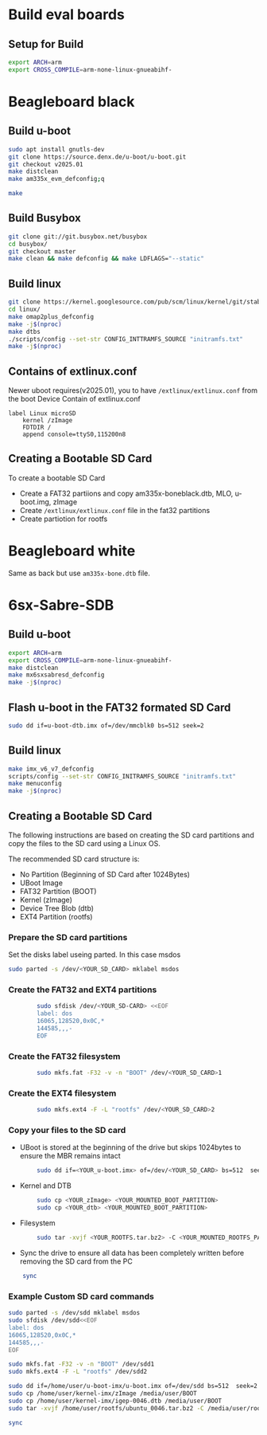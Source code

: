 # Build eval boards

## Setup for Build

```bash
export ARCH=arm
export CROSS_COMPILE=arm-none-linux-gnueabihf-
```

# Beagleboard black

## Build u-boot

```bash
sudo apt install gnutls-dev
git clone https://source.denx.de/u-boot/u-boot.git
git checkout v2025.01
make distclean
make am335x_evm_defconfig;q

make
```

## Build Busybox

```bash
git clone git://git.busybox.net/busybox
cd busybox/
git checkout master
make clean && make defconfig && make LDFLAGS="--static"
```

## Build linux

```bash
git clone https://kernel.googlesource.com/pub/scm/linux/kernel/git/stable/linux.git
cd linux/
make omap2plus_defconfig
make -j$(nproc)
make dtbs
./scripts/config --set-str CONFIG_INTTRAMFS_SOURCE "initramfs.txt"
make -j$(nproc)
```

## Contains of extlinux.conf

Newer uboot requires(v2025.01), you to have `/extlinux/extlinux.conf` from the boot Device
Contain of extlinux.conf

```
label Linux microSD
    kernel /zImage
    FDTDIR /
    append console=ttyS0,115200n8
```

## Creating a Bootable SD Card

To create a bootable SD Card

- Create a FAT32 partiions and copy am335x-boneblack.dtb, MLO, u-boot.img, zImage
- Create `/extlinux/extlinux.conf` file in the fat32 partitions
- Create partiotion for rootfs

# Beagleboard white

Same as back but use `am335x-bone.dtb` file.

# 6sx-Sabre-SDB

## Build u-boot

```bash
export ARCH=arm
export CROSS_COMPILE=arm-none-linux-gnueabihf-
make distclean
make mx6sxsabresd_defconfig
make -j$(nproc)
```

## Flash u-boot in the FAT32 formated SD Card

```bash
sudo dd if=u-boot-dtb.imx of=/dev/mmcblk0 bs=512 seek=2
```

## Build linux

```bash
make imx_v6_v7_defconfig
scripts/config --set-str CONFIG_INITRAMFS_SOURCE "initramfs.txt"
make menuconfig
make -j$(nproc)
```

## Creating a Bootable SD Card

The following instructions are based on creating the SD card partitions and copy the files to the SD card using a Linux OS.

The recommended SD card structure is:

- No Partition (Beginning of SD Card after 1024Bytes)
- UBoot Image
- FAT32 Partition (BOOT)
- Kernel (zImage)
- Device Tree Blob (dtb)
- EXT4 Partition (rootfs)

### Prepare the SD card partitions

Set the disks label useing parted. In this case msdos

```bash
sudo parted -s /dev/<YOUR_SD_CARD> mklabel msdos
```

### Create the FAT32 and EXT4 partitions

```bash
        sudo sfdisk /dev/<YOUR_SD-CARD> <<EOF
        label: dos
        16065,128520,0x0C,*
        144585,,,-
        EOF
```

### Create the FAT32 filesystem

```bash
        sudo mkfs.fat -F32 -v -n "BOOT" /dev/<YOUR_SD_CARD>1
```

### Create the EXT4 filesystem

```bash
        sudo mkfs.ext4 -F -L "rootfs" /dev/<YOUR_SD_CARD>2
```

### Copy your files to the SD card

- UBoot is stored at the beginning of the drive but skips 1024bytes to ensure the MBR remains intact

```bash
        sudo dd if=<YOUR_u-boot.imx> of=/dev/<YOUR_SD_CARD> bs=512  seek=2
```

- Kernel and DTB

```bash
        sudo cp <YOUR_zImage> <YOUR_MOUNTED_BOOT_PARTITION>
        sudo cp <YOUR_dtb> <YOUR_MOUNTED_BOOT_PARTITION>
```

- Filesystem

```bash
        sudo tar -xvjf <YOUR_ROOTFS.tar.bz2> -C <YOUR_MOUNTED_ROOTFS_PARTITION>

```

- Sync the drive to ensure all data has been completely written before removing the SD card from the PC

```bash
    sync
```

### Example Custom SD card commands

```bash
sudo parted -s /dev/sdd mklabel msdos
sudo sfdisk /dev/sdd<<EOF
label: dos
16065,128520,0x0C,*
144585,,,-
EOF

sudo mkfs.fat -F32 -v -n "BOOT" /dev/sdd1
sudo mkfs.ext4 -F -L "rootfs" /dev/sdd2

sudo dd if=/home/user/u-boot-imx/u-boot.imx of=/dev/sdd bs=512  seek=2
sudo cp /home/user/kernel-imx/zImage /media/user/BOOT
sudo cp /home/user/kernel-imx/igep-0046.dtb /media/user/BOOT
sudo tar -xvjf /home/user/rootfs/ubuntu_0046.tar.bz2 -C /media/user/rootfs

sync
```
